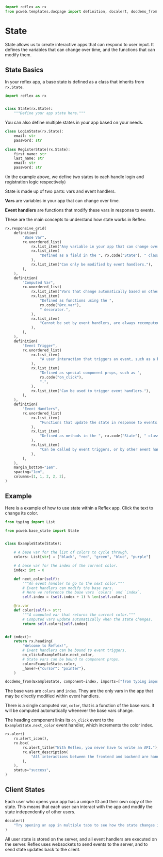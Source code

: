 ```python exec
import reflex as rx
from pcweb.templates.docpage import definition, docalert, docdemo_from
```

# State

State allows us to create interactive apps that can respond to user input. It defines the variables that can change over time, and the functions that can modify them.

## State Basics

In your reflex app, a base state is defined as a class that inherits from `rx.State`.

```python
import reflex as rx


class State(rx.State):
    """Define your app state here."""
```
You can also define multiple states in your app based on your needs. 

```python
class LoginState(rx.State):
    email: str
    password: str
                
class RegisterState(rx.State):
    first_name: str
    last_name: str
    email: str
    password: str

```
(In the example above, we define two states to each handle login and registration logic respectively)


State is made up of two parts: vars and event handlers.

**Vars** are variables in your app that can change over time. 

**Event handlers** are functions that modify these vars in response to events.

These are the main concepts to understand how state works in Reflex:

```python eval
rx.responsive_grid(
    definition(
        "Base Var",
        rx.unordered_list(
            rx.list_item("Any variable in your app that can change over time."),
            rx.list_item(
                "Defined as a field in the ", rx.code("State"), " class"
            ),
            rx.list_item("Can only be modified by event handlers."),
        ),
    ),
    definition(
        "Computed Var",
        rx.unordered_list(
            rx.list_item("Vars that change automatically based on other vars."),
            rx.list_item(
                "Defined as functions using the ",
                rx.code("@rx.var"),
                " decorator.",
            ),
            rx.list_item(
                "Cannot be set by event handlers, are always recomputed when the state changes."
            ),
        ),
    ),
    definition(
        "Event Trigger",
        rx.unordered_list(
            rx.list_item(
                "A user interaction that triggers an event, such as a button click."
            ),
            rx.list_item(
                "Defined as special component props, such as ",
                rx.code("on_click"),
                ".",
            ),
            rx.list_item("Can be used to trigger event handlers."),
        ),
    ),
    definition(
        "Event Handlers",
        rx.unordered_list(
            rx.list_item(
                "Functions that update the state in response to events."
            ),
            rx.list_item(
                "Defined as methods in the ", rx.code("State"), " class."
            ),
            rx.list_item(
                "Can be called by event triggers, or by other event handlers."
            ),
        ),
    ),
    margin_bottom="1em",
    spacing="1em",
    columns=[1, 1, 2, 2, 2],
)
```

## Example

Here is a example of how to use state within a Reflex app.
Click the text to change its color.

```python exec
from typing import List

from pcweb.base_state import State


class ExampleState(State):

    # A base var for the list of colors to cycle through.
    colors: List[str] = ["black", "red", "green", "blue", "purple"]

    # A base var for the index of the current color.
    index: int = 0

    def next_color(self):
        """An event handler to go to the next color."""
        # Event handlers can modify the base vars.
        # Here we reference the base vars `colors` and `index`.
        self.index = (self.index + 1) % len(self.colors)

    @rx.var
    def color(self)-> str:
        """A computed var that returns the current color."""
        # Computed vars update automatically when the state changes.
        return self.colors[self.index]


def index():
    return rx.heading(
        "Welcome to Reflex!",
        # Event handlers can be bound to event triggers.
        on_click=ExampleState.next_color,
        # State vars can be bound to component props.
        color=ExampleState.color,
        _hover={"cursor": "pointer"},
    )
```

```python eval
docdemo_from(ExampleState, component=index, imports=["from typing import List"])
```

The base vars are `colors` and `index`. They are the only vars in the app that
may be directly modified within event handlers.

There is a single computed var, `color`, that is a function of the base vars. It
will be computed automatically whenever the base vars change.

The heading component links its `on_click` event to the
`ExampleState.next_color` event handler, which increments the color index.

```python eval
rx.alert(
    rx.alert_icon(),
    rx.box(
        rx.alert_title("With Reflex, you never have to write an API."),
        rx.alert_description(
            "All interactions between the frontend and backend are handled through events. "
        ),
    ),
    status="success",
)
```

## Client States

Each user who opens your app has a unique ID and their own copy of the state. 
This means that each user can interact with the app and modify the state 
independently of other users. 

```python eval
docalert(
    "Try opening an app in multiple tabs to see how the state changes independently."
)
```

All user state is stored on the server, and all event handlers are executed on
the server.  Reflex uses websockets to send events to the server, and to send
state updates back to the client. 
